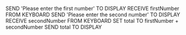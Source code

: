 SEND 'Please enter the first number' TO DISPLAY
RECEIVE firstNumber FROM KEYBOARD
SEND 'Please enter the second number' TO DISPLAY
RECEIVE secondNumber FROM KEYBOARD 
SET total TO firstNumber + secondNumber
SEND total TO DISPLAY
